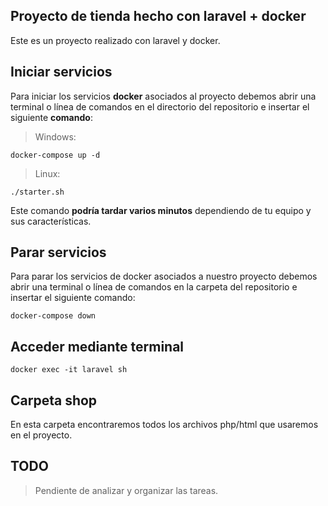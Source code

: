 ## Proyecto de tienda hecho con laravel + docker
Este es un proyecto realizado con laravel y docker.


## Iniciar servicios

Para iniciar los servicios **docker** asociados al proyecto debemos abrir una terminal o línea de comandos en el directorio del repositorio e insertar el siguiente **comando**:

>Windows:

    docker-compose up -d

>Linux:

    ./starter.sh

Este comando **podría tardar varios minutos** dependiendo de tu equipo y sus características.

## Parar servicios

Para parar los servicios de docker asociados a nuestro proyecto debemos abrir una terminal o línea de comandos en la carpeta del repositorio e insertar el siguiente comando:


    docker-compose down

## Acceder mediante terminal

    docker exec -it laravel sh

## Carpeta **shop**

En esta carpeta encontraremos todos los archivos php/html que usaremos en el proyecto.

## TODO
>Pendiente de analizar y organizar las tareas.
